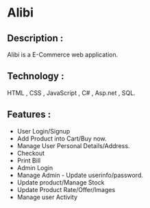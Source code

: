 # Alibi

 ## Description :
  Alibi is a E-Commerce web application.

 ## Technology :
 HTML , CSS , JavaScript , C# , Asp.net , SQL.

 ## Features :
  * User Login/Signup
  * Add Product into Cart/Buy now.
  * Manage User Personal Details/Address.
  * Checkout
  * Print Bill
  * Admin Login
  * Manage Admin - Update userinfo/password.
  * Update product/Manage Stock
  * Update Product Rate/Offer/Images
  * Manage user Activity

